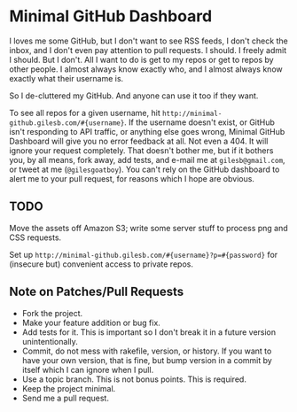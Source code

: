 Minimal GitHub Dashboard
========================

I loves me some GitHub, but I don't want to see RSS feeds, I don't check the inbox, and I don't even pay attention to pull requests. I should. I freely admit I should. But I don't. All I want to do is get to my repos or get to repos by other people. I almost always know exactly who, and I almost always know exactly what their username is.

So I de-cluttered my GitHub. And anyone can use it too if they want.

To see all repos for a given username, hit `http://minimal-github.gilesb.com/#{username}`. If the username doesn't exist, or GitHub isn't responding to API traffic, or anything else goes wrong, Minimal GitHub Dashboard will give you no error feedback at all. Not even a 404. It will ignore your request completely. That doesn't bother me, but if it bothers you, by all means, fork away, add tests, and e-mail me at `gilesb@gmail.com`, or tweet at me (`@gilesgoatboy`). You can't rely on the GitHub dashboard to alert me to your pull request, for reasons which I hope are obvious.

TODO
----

Move the assets off Amazon S3; write some server stuff to process png and CSS requests.

Set up `http://minimal-github.gilesb.com/#{username}?p=#{password}` for (insecure but) convenient access to private repos.

Note on Patches/Pull Requests
-----------------------------
 
* Fork the project.
* Make your feature addition or bug fix.
* Add tests for it. This is important so I don't break it in a future version unintentionally.
* Commit, do not mess with rakefile, version, or history.
  If you want to have your own version, that is fine, but bump version in a commit by itself which I can ignore when I pull.
* Use a topic branch. This is not bonus points. This is required.
* Keep the project minimal.
* Send me a pull request.

